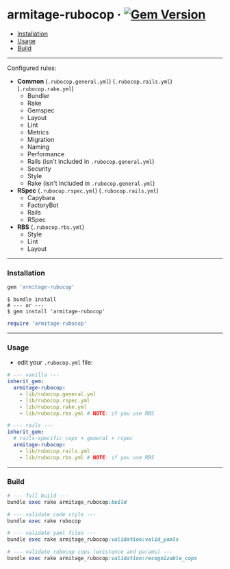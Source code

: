 # armitage-rubocop &middot; [![Gem Version](https://badge.fury.io/rb/armitage-rubocop.svg)](https://badge.fury.io/rb/armitage-rubocop)

- [Installation](#installation)
- [Usage](#usage)
- [Build](#build)

---

Configured rules:

- **Common** (`.rubocop.general.yml`) (`.rubocop.rails.yml`) (`.rubocop.rake.yml`)
  - Bundler
  - Rake
  - Gemspec
  - Layout
  - Lint
  - Metrics
  - Migration
  - Naming
  - Performance
  - Rails (isn't included in `.rubocop.general.yml`)
  - Security
  - Style
  - Rake (isn't included in `.rubocop.general.yml`)
- **RSpec** (`.rubocop.rspec.yml`) (`.rubocop.rails.yml`)
  - Capybara
  - FactoryBot
  - Rails
  - RSpec
- **RBS** (`.rubocop.rbs.yml`)
  - Style
  - Lint
  - Layout

---

### Installation
```ruby
gem 'armitage-rubocop'
```

```shell
$ bundle install
# --- or ---
$ gem install 'armitage-rubocop'
```

```ruby
require 'armitage-rubocop'
```

---

### Usage

- edit your `.rubocop.yml` file:

```yaml
# --- vanilla ---
inherit_gem:
  armitage-rubocop:
    - lib/rubocop.general.yml
    - lib/rubocop.rspec.yml
    - lib/rubocop.rake.yml
    - lib/rubocop.rbs.yml # NOTE: if you use RBS
```

```yaml
# --- rails ---
inherit_gem:
  # rails-specific cops + general + rspec
  armitage-rubocop:
    - lib/rubocop.rails.yml
    - lib/rubocop.rbs.yml # NOTE: if you use RBS
```

---

### Build

```ruby
# --- full build ---
bundle exec rake armitage_rubocop:build

# --- validate code style ---
bundle exec rake rubocop

# --- validate yaml files ---
bundle exec rake armitage_rubocop:validation:valid_yamls

# --- validate rubocop cops (existence and params) ---
bundle exec rake armitage_rubocop:validation:recognizable_cops
```
